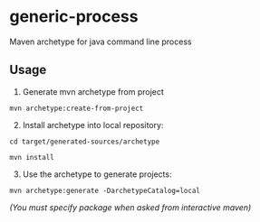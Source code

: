 generic-process
===============

Maven archetype for java command line process

Usage
---------------
1. Generate mvn archetype from project

`mvn archetype:create-from-project`

2. Install archetype into local repository:

`cd target/generated-sources/archetype`

`mvn install`

3. Use the archetype to generate projects:

`mvn archetype:generate -DarchetypeCatalog=local`

*(You must specify package when asked from interactive maven)*
